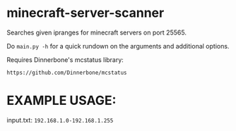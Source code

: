 # minecraft-server-scanner
Searches given ipranges for minecraft servers on port 25565.

Do `main.py -h` for a quick rundown on the arguments and additional options.


Requires Dinnerbone's mcstatus library:

`https://github.com/Dinnerbone/mcstatus`

# EXAMPLE USAGE:

input.txt: `192.168.1.0-192.168.1.255`
